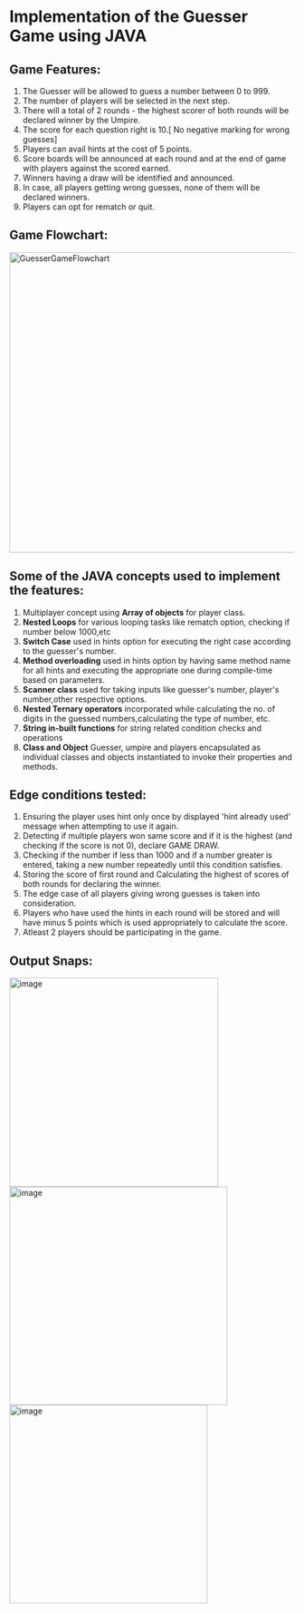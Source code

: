 # Implementation of the Guesser Game using JAVA

## Game Features:
1. The Guesser will be allowed to guess a number between 0 to 999.
2. The number of players will be selected in the next step.
3. There will a total of 2 rounds - the highest scorer of both rounds will be declared winner by the Umpire.
4. The score for each question right is 10.[ No negative marking for wrong guesses]
5. Players can avail hints at the cost of 5 points.
6. Score boards will be announced at each round and at the end of game with players against the scored earned.
7. Winners having a draw will be identified and announced.
8. In case, all players getting wrong guesses, none of them will be declared winners. 
9. Players can opt for rematch or quit.


## Game Flowchart:
<img width="3500" height="530" alt="GuesserGameFlowchart" src="https://user-images.githubusercontent.com/116821018/201100888-433430cc-1996-40a8-8bf5-e14c488e3c56.png">

## Some of the JAVA concepts used to implement the features:
1. Multiplayer concept using **Array of objects** for player class.
2. **Nested Loops** for various looping tasks like rematch option, checking if number below 1000,etc   
3. **Switch Case** used in hints option for executing the right case according to the guesser's number.
4. **Method overloading** used in hints option by having same method name for all hints and executing the appropriate one during compile-time based on parameters.
5. **Scanner class** used for taking inputs like guesser's number, player's number,other respective options.
6. **Nested Ternary operators**  incorporated while calculating the no. of digits in the guessed numbers,calculating the type of number, etc.
7. **String in-built functions** for string related condition checks and operations 
8. **Class and Object**  Guesser, umpire and players encapsulated as individual classes and objects instantiated to invoke their properties and methods. 


## Edge conditions tested:
1. Ensuring the player uses hint only once by displayed 'hint already used' message when attempting to use it again.
2. Detecting if multiple players won same score and if it is the highest (and checking if the score is not 0), declare GAME DRAW.
3. Checking if the number if less than 1000 and  if a number greater is entered, taking a new number repeatedly until this condition satisfies.
4. Storing the score of first round and Calculating the highest of scores of both rounds for declaring the winner.
5. The edge case of all players giving wrong guesses is taken into consideration.
6. Players who have used the hints in each round will be stored and will have minus 5 points which is used appropriately to calculate the score.
7. Atleast 2 players should be participating in the game. 

## Output Snaps:

<img width="369" alt="image" src="https://user-images.githubusercontent.com/116821018/200372922-0abe23cb-29fd-4e72-ac52-8ad7f8f5743f.png">
<img width="385" alt="image" src="https://user-images.githubusercontent.com/116821018/200373650-ee9befbc-62ad-46a7-84a6-1a253cea6838.png">

<img width="350" alt="image" src="https://user-images.githubusercontent.com/116821018/200373666-3a455e68-4a06-4b58-9543-6f9408de0d87.png">



